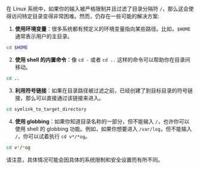 在 Linux 系统中，如果你的输入被严格限制并且过滤了目录分隔符 `/`，那么这会使得访问特定目录变得非常困难。然而，仍存在一些可能的解决方案:

1. **使用环境变量**：很多系统都有预定义的环境变量指向某些路径。比如，`$HOME` 通常表示用户的主目录。

```bash
cd $HOME
```

2. **使用 shell 的内置命令**：像 `cd -` 或者 `cd ..` 这样的命令可以帮助你在目录间移动。

```bash
cd ..
```

3. **利用符号链接**：如果在目录路径被过滤之前，已经创建了到目标目录的符号链接，那么可以直接通过该链接来进入。

```bash
cd symlink_to_target_directory
```

4. **使用 globbing**：如果你知道目录名称的一部分，但不能输入 `/`，也许你可以使用 shell 的 globbing 功能。例如，如果你想要进入 `/var/log`，但不能输入 `/`，你可以试着执行 `cd v*/*og`。

```bash
cd v*/*og
```

请注意，具体情况可能会因具体的系统限制和安全设置而有所不同。